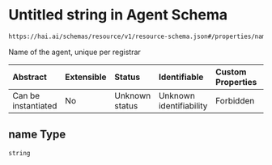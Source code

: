 # Untitled string in Agent Schema

```txt
https://hai.ai/schemas/resource/v1/resource-schema.json#/properties/name
```

Name of the agent, unique per registrar

| Abstract            | Extensible | Status         | Identifiable            | Custom Properties | Additional Properties | Access Restrictions | Defined In                                                                                   |
| :------------------ | :--------- | :------------- | :---------------------- | :---------------- | :-------------------- | :------------------ | :------------------------------------------------------------------------------------------- |
| Can be instantiated | No         | Unknown status | Unknown identifiability | Forbidden         | Allowed               | none                | [resource.schema.json\*](../../schemas/resource/resource.schema.json "open original schema") |

## name Type

`string`

